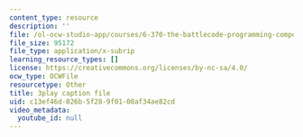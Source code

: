 ```yaml
---
content_type: resource
description: ''
file: /ol-ocw-studio-app/courses/6-370-the-battlecode-programming-competition-january-iap-2013/c13ef46d026b5f289f0100af34ae82cd_PA3bcu83j38.srt
file_size: 95172
file_type: application/x-subrip
learning_resource_types: []
license: https://creativecommons.org/licenses/by-nc-sa/4.0/
ocw_type: OCWFile
resourcetype: Other
title: 3play caption file
uid: c13ef46d-026b-5f28-9f01-00af34ae82cd
video_metadata:
  youtube_id: null
---
```

